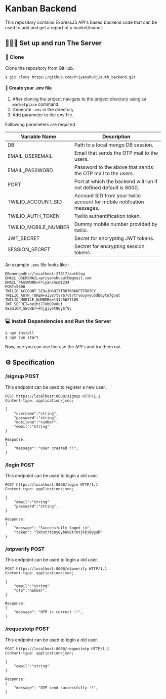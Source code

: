 # Kanban Backend

This repository contains  ExpressJS API's based backend code that can be used to add and get a report of a market/mandi.


## 👨🏻‍🔬 Set up and run The Server

### 📃 Clone

Clone the repository from GitHub.

```
$ git clone https://github.com/PriyanshuRj/auth_backend.git
```



#### 📂 Create your .env file

1. After cloning the project navigate to the project directory using `cd marketplace` command.
2. Generate `.env` in the directory.
3. Add parameter to the env file.

Following parameters are required :


| Variable Name                     | Description                    |
|-----------------------------------|--------------------------------|
| DB                   | Path to a local mongo DB session. |
| EMAIL_USEREMAIL                  | Email that sends the OTP mail to the users. |
| EMAIL_PASSWORD                   | Password to the above that sends the OTP mail to the users. |
| PORT                             | Port at which the backend will run if not defined default is 8000. |
| TWILIO_ACCOUNT_SID               | Account SID from your twilio account for mobile notifcation messages. |
| TWILIO_AUTH_TOKEN                | Twilio authentification token. |
| TWILIO_MOBILE_NUMBER             | Dummy mobile number provided by twilio. |
| JWT_SECRET                       | Secret for encrypting JWT tokens. |
| SESSION_SECRET                   | Sectret for encrypting session tokens. |


An example `.env` file looks like :

```
DB=mongodb://localhost:27017/authlog
EMAIL_USEREMAIL=priyanshuauth@gmail.com
EMAIL_PASSWORD=Priyanshu@1234
PORT=5000
TWILIO_ACCOUNT_SID=JHGHIYTR876R68FT7RXTCY
TWILIO_AUTH_TOKEN=oiy87tvr67vt7trv6uyvyubdbdytufgvut
TWILIO_MOBILE_NUMBER=+13145627109
JWT_SECRET=oujhi77ub89u8ui
SESSION_SECRET=khjgiy6t86ybf8y
```


### 💻 Install Dependencies and Run the Server

```
$ npm install
$ npm run start
```
Now, use you can use the use the API's and try them out.


## ⚙️ Specification

### /signup POST
This endpoint can be used to register a new user.

```http
POST https://localhost:8000/signup HTTP/1.1
Content-type: application/json;

{
    "username":"string",
    "password":"string",
    "mobileno":"number",
    "email":"string"
}

Response:
{
    "message": "User created !!",
}
```

### /login POST
This endpoint can be used to login a old user.

```http
POST https://localhost:8000/login HTTP/1.1
Content-type: application/json;

{
    "email":"string"
    "password":"string",
}

Response:
{
    "message": "Successfully loged in",
    "token": "lkhut7tb8y8ybn08t78tjkbj89guh"
}
```


### /otpverify POST
This endpoint can be used to login a old user.

```http
POST https://localhost:8000/otpverify HTTP/1.1
Content-type: application/json;

{
    "email":"string"
    "otp":"number",
}

Response:
{
    "message": "OTP is correct !!",
}
```

### /requestotp POST
This endpoint can be used to login a old user.

```http
POST https://localhost:8000/requestotp HTTP/1.1
Content-type: application/json;

{
    "email":"string"
}

Response:
{
    "message": "OTP send successfully !!",
}
```